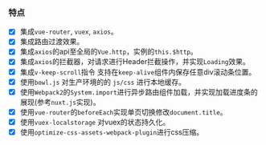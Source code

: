 ### 特点
- [x] 集成`vue-router`, `vuex`, `axios`。
- [x] 集成路由过渡效果。
- [x] 集成`axios`的api至全局的`Vue.http`，实例的`this.$http`。
- [x] 集成`axios`的拦截器，对请求进行Header拦截操作，并实现`Loading`效果。
- [x] 集成`v-keep-scroll`指令 支持在`keep-alive`组件内保存任意div滚动条位置。
- [x] 使用`bowl.js` 对生产环境的的 `js/css` 进行本地缓存。
- [x] 使用`Webpack2`的`System.import`进行异步路由组件加载，并实现加载进度条的展现(参考`nuxt.js`实现)。
- [x] 使用`vue-router`的`beforeEach`实现单页切换修改`document.title`。
- [x] 使用`vuex-localstorage` 对vuex的状态持久化。
- [x] 使用`optimize-css-assets-webpack-plugin`进行css压缩。